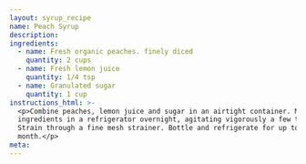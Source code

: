 ```yaml
---
layout: syrup_recipe
name: Peach Syrup
description:
ingredients:
  - name: Fresh organic peaches. finely diced
    quantity: 2 cups
  - name: Fresh lemon juice
    quantity: 1/4 tsp
  - name: Granulated sugar
    quantity: 1 cup
instructions_html: >-
  <p>Combine peaches, lemon juice and sugar in an airtight container. Macerate
  ingredients in a refrigerator overnight, agitating vigorously a few times.
  Strain through a fine mesh strainer. Bottle and refrigerate for up to a
  month.</p>
meta:
---
```



